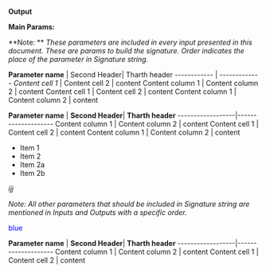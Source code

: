 
**Output**

**Main Params:**

**Note: ** _These parameters are included in every input presented in this document. 
These are params to build the signature. Order indicates the place of the parameter in Signature string._


**Parameter name** | Second Header| Tharth header 
------------ | -------------
_Content cell 1_ | Content cell 2 | content 
Content column 1 | Content column 2 | content 
Content cell 1 | Content cell 2  |  content 
Content column 1 | Content column 2  |  content 

**Parameter name** | **Second Header**| **Tharth header** 
------------------|--------------------
Content column 1 | Content column 2 | content 
Content cell 1 | Content cell 2  |  content 
Content column 1 | Content column 2  |  content 
* Item 1
* Item 2
* Item 2a
* Item 2b

_ijj_

_Note: All other parameters that should be included in Signature string are mentioned in Inputs and Outputs with a specific order._

<span style="color:blue">blue</span>

**Parameter name** | **Second Header**| **Tharth header** 
------------------|--------------------
Content column 1 | Content column 2 | content 
Content cell 1 | Content cell 2  |  content 